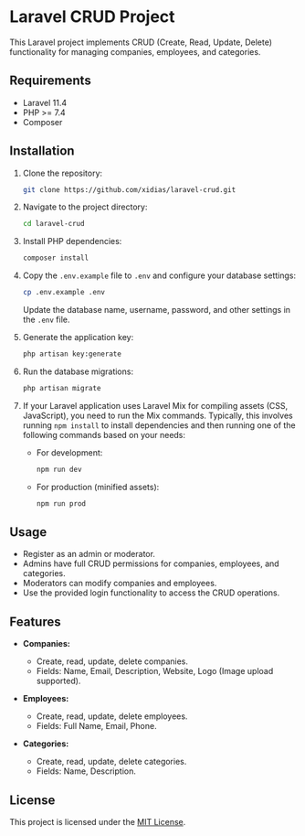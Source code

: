 
# Laravel CRUD Project

This Laravel project implements CRUD (Create, Read, Update, Delete) functionality for managing companies, employees, and categories.

## Requirements

- Laravel 11.4
- PHP >= 7.4
- Composer

## Installation

1. Clone the repository:

   ```bash
   git clone https://github.com/xidias/laravel-crud.git
   ```

2. Navigate to the project directory:

   ```bash
   cd laravel-crud
   ```

3. Install PHP dependencies:

   ```bash
   composer install
   ```

4. Copy the `.env.example` file to `.env` and configure your database settings:

   ```bash
   cp .env.example .env
   ```

   Update the database name, username, password, and other settings in the `.env` file.

5. Generate the application key:

   ```bash
   php artisan key:generate
   ```

6. Run the database migrations:

   ```bash
   php artisan migrate
   ```

7. If your Laravel application uses Laravel Mix for compiling assets (CSS, JavaScript), you need to run the Mix commands. Typically, this involves running `npm install` to install dependencies and then running one of the following commands based on your needs:

   - For development:
     ```bash
     npm run dev
     ```
   - For production (minified assets):
     ```bash
     npm run prod
     ```

## Usage

- Register as an admin or moderator.
- Admins have full CRUD permissions for companies, employees, and categories.
- Moderators can modify companies and employees.
- Use the provided login functionality to access the CRUD operations.

## Features

- **Companies:**
  - Create, read, update, delete companies.
  - Fields: Name, Email, Description, Website, Logo (Image upload supported).

- **Employees:**
  - Create, read, update, delete employees.
  - Fields: Full Name, Email, Phone.

- **Categories:**
  - Create, read, update, delete categories.
  - Fields: Name, Description.

## License

This project is licensed under the [MIT License](LICENSE).

